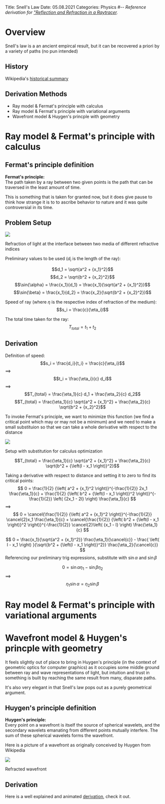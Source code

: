 Title: Snell's Law
Date:  05.08.2021
Categories: Physics
#--
*Reference derivation for ["Reflection and Refraction in a Raytracer](../Graphics/reflectionAndRefractionInARaytracer.html).*

Overview
=======================================================================================

Snell's law is a an ancient empircal result, but it can be recovered a priori by a variety of paths (no pun intended)

History
---------------------------------------------------------------------------------------
Wikipedia's [historical summary](https://en.wikipedia.org/wiki/Snell%27s_law#History)

Derivation Methods
---------------------------------------------------------------------------------------
* Ray model & Fermat's principle with calculus
* Ray model & Fermat's principle with variational arguments
* Wavefront model & Huygen's princple with geometry

Ray model & Fermat's principle with calculus
=======================================================================================

Fermat's principle definition
---------------------------------------------------------------------------------------

**Fermat's principle:**<br>
The path taken by a ray between two given points is the path that can be traversed in the least amount of time.

This is something that is taken for granted now, but it does give pause to think how strange it is to to ascribe behavior to nature and it was quite controversial in its time.

Problem Setup
---------------------------------------------------------------------------------------
<!-- integral of speed with respect to distance was a minimum -->
<!-- ![Refraction of light at the interface between two media of different refractive indices](../images/snellsLaw/setup1.png) -->
<div id="center">
    <img src="../../images/snellsLaw/setup1.png">
    <p>Refraction of light at the interface between two media of different refractive indices</p>
</div>

Preliminary values to be used ($d_i$ is the length of the ray):

$$d_1 = \sqrt{a^2 + {x_1}^2}$$
$$d_2 = \sqrt{b^2 + {x_2}^2}$$
$$\sin{\alpha} = \frac{x_1}{d_1} = \frac{x_1}{\sqrt{a^2 + {x_1}^2}}$$
$$\sin{\beta} =  \frac{x_1}{d_2} = \frac{x_2}{\sqrt{b^2 + {x_2}^2}}$$

Speed of ray (where $\eta$ is the respective index of refraction of the medium): $$s_i = \frac{c}{\eta_i}$$

The total time taken for the ray: $$T_{total} = t_1 + t_2$$

Derivation
---------------------------------------------------------------------------------------

Definition of speed: $$s_i = \frac{d_i}{t_i} = \frac{c}{\eta_i}$$
$\implies$ 
$$t_i = \frac{\eta_i}{c} d_i$$
$\implies$ 
$$T_{total} = \frac{\eta_1}{c} d_1 + \frac{\eta_2}{c} d_2$$
$$T_{total} = \frac{\eta_1}{c} \sqrt{a^2 + {x_1}^2} + \frac{\eta_2}{c} \sqrt{b^2 + {x_2}^2}$$

To invoke Fermat's principle, we want to minimize this function (we find a critical point which may or may not be a minimum)
and we need to make a small substituion so that we can take a whole derivative with respect to the distance

<!-- ![Setup with substitution for calculus optimization](../images/snellsLaw/setup2.png) -->
<div id="center">
    <img src="../../images/snellsLaw/setup2.png">
    <p>Setup with substitution for calculus optimization</p>
</div>

$$T_{total} = \frac{\eta_1}{c} \sqrt{a^2 + {x_1}^2} + 
              \frac{\eta_2}{c} \sqrt{b^2 + {\left(l - x_1 \right)}^2}$$

Taking a derivative with respect to distance and setting it to zero to find its critical points:
$$ 0 = \frac{1}{2} {\left( a^2 + {x_1}^2 \right)}^{-\frac{1}{2}} 2x_1 \frac{\eta_1}{c} +
       \frac{1}{2} {\left( b^2 + {\left(l - x_1 \right)}^2 \right)}^{-\frac{1}{2}} \left( {2x_1 - 2l} \right) \frac{\eta_1}{c}
$$
$\implies$ 
$$ 0 = \cancel{\frac{1}{2}} {\left( a^2 + {x_1}^2 \right)}^{-\frac{1}{2}} \cancel{2}x_1 \frac{\eta_1}{c} +
       \cancel{\frac{1}{2}} {\left( b^2 + {\left(l - x_1 \right)}^2 \right)}^{-\frac{1}{2}} \cancel{2}\left( {x_1 - l} \right) \frac{\eta_1}{c}
$$

$$ 0 = \frac{x_1}{\sqrt{a^2 + {x_1}^2}} \frac{\eta_1}{\cancel{c}} - 
       \frac{ \left( l - x_1 \right) }{\sqrt{b^2 + {\left(l - x_1 \right)}^2}} \frac{\eta_2}{\cancel{c}}
$$
Referencing our preliminary trig expressions, substitute with $\sin{\alpha}$ and $\sin{\beta}$

$$ 0 = \sin{\alpha} \eta_1 - 
       \sin{\beta}  \eta_2
$$
$\implies$
$$ 
\eta_1 \sin{\alpha} = \eta_2 \sin{\beta}
$$

Ray model & Fermat's principle with variational arguments
=======================================================================================

Wavefront model & Huygen's princple with geometry
=======================================================================================

It feels slightly out of place to bring in Huygen's principle (in the context of geometric optics for computer graphics) 
as it occupies some middle ground between ray and wave representations of light, but intuition and trust in something is built by reaching
the same result from many, disparate paths.

It's also very elegant in that Snell's law pops out as a purely geometrical argument.

Huygen's principle definition
---------------------------------------------------------------------------------------
**Huygen's principle:**<br>
Every point on a wavefront is itself the source of spherical wavelets, and 
the secondary wavelets emanating from different points mutually interfere.
The sum of these spherical wavelets forms the wavefront. 

Here is a picture of a wavefront as originally conceived by Huygen from Wikipedia

<!-- ![refracted wavefront](../images/snellsLaw/Huygens_Refracted_Waves.png) -->
<div id="center">
    <img src="../../images/snellsLaw/Huygens_Refracted_Waves.png">
    <p>Refracted wavefront</p>
</div>

Derivation
---------------------------------------------------------------------------------------

Here is a well explained and animated <a href="https://www.youtube.com/watch?v=1GcW9jWj4FM"  target="_blank">derivation</a>,
check it out.